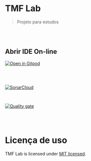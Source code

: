 # TMF Lab

> Projeto para estudos

<br>
<br>

## Abrir IDE On-line

[![Open in Gitpod][open-gitpod-img]][open-gitpod-url]

<br>
<br>

[![SonarCloud](https://sonarcloud.io/images/project_badges/sonarcloud-white.svg)](https://sonarcloud.io/summary/new_code?id=martins86_tmf-lab)

<br>

[![Quality gate](https://sonarcloud.io/api/project_badges/quality_gate?project=martins86_tmf-lab)](https://sonarcloud.io/summary/new_code?id=martins86_tmf-lab)

<br>
<br>

# Licença de uso

TMF Lab is licensed under [MIT licensed](./LICENSE).

[open-gitpod-img]: https://gitpod.io/button/open-in-gitpod.svg
[open-gitpod-url]: https://gitpod.io/workspaces
